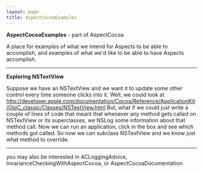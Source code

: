 ```yaml
---
layout: page
title: AspectCocoaExamples
---
```


**AspectCocoaExamples** - part of AspectCocoa

A place for examples of what we intend for Aspects to be able to accomplish, and examples of what we'd like to be able to have Aspects accomplish.

----
**Exploring NSTextView**

Suppose we have an NSTextView and we want it to update some other control every time someone clicks into it.  Well, we could look at http://developer.apple.com/documentation/Cocoa/Reference/ApplicationKit/ObjC_classic/Classes/NSTextView.html  But, what if we could just write a couple of lines of code that meant that whenever any method gets called on NSTextView or its superclasses, we NSLog some information about that method call.  Now we can run an application, click in the box and see which methods got called.  So now we can subclass NSTextView and we know just what method to override.

----
you may also be interested in ACLoggingAdvice, InvarianceCheckingWithAspectCocoa, or AspectCocoaDocumentation

